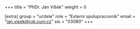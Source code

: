 +++
title = "PhDr. Jan Víšek"
weight = 0

[extra]
group = "ucitele"
role = "Externí spolupracovník"
email = "jan.visek@ruk.cuni.cz"
sis = "03080"
+++

